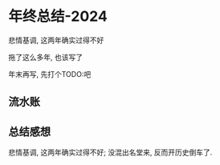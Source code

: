 # 年终总结-2024

悲情基调, 这两年确实过得不好

拖了这么多年, 也该写了

年末再写, 先打个TODO:吧

## 流水账


## 总结感想
悲情基调, 这两年确实过得不好; 没混出名堂来, 反而开历史倒车了.
